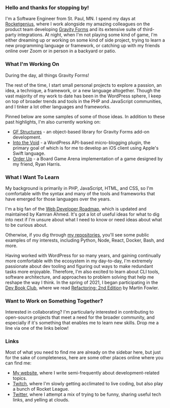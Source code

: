 ### Hello and thanks for stopping by!

I'm a Software Engineer from St. Paul, MN. I spend my days at [Rocketgenius](https://rocketgenius.com), where I work alongside my amazing colleagues on
the product team developing [Gravity Forms](https://gravityforms.com) and its extensive suite of third-party integrations. At night, when I'm not playing 
some kind of game, I'm either dreaming up or working on some kind of side project, trying to learn a new programming language or framework, or catching up with
my friends online over Zoom or in person in a backyard or patio.

### What I'm Working On

During the day, all things Gravity Forms! 

The rest of the time, I start small personal projects to explore a passion, an idea, a technique, a framework, or a new language altogether. Though the vast 
majority of my work to date has been in the WordPress sphere, I keep on top of broader trends and tools in the PHP and JavaScript communities, and I tinker a lot
other languages and frameworks.

Pinned below are some samples of some of those ideas. In addition to these past highlights, I'm also currently working on:

- [GF Structures](https://github.com/jmichaelward/gf-structures) - an object-based library for Gravity Forms add-on development.
- [Into the Void](https://github.com/jmichaelward/into-the-void) - a WordPress API-based micro-blogging plugin, the primary goal of which is for me to develop an iOS client using Apple's Swift language.
- [Order Up](https://github.com/jmichaelward/bga-orderup) - a Board Game Arena implementation of a game designed by my friend, Ryan Harris.

### What I Want To Learn

My background is primarily in PHP, JavaScript, HTML, and CSS, so I'm comfortable with the syntax and many of the tools and frameworks that have emerged for those
languages over the years.

I'm a big fan of the [Web Developer Roadmap](https://github.com/kamranahmedse/developer-roadmap), which is updated and maintained by Kamran Ahmed. It's got a lot of
useful ideas for what to dig into next if I'm unsure about what I need to know or need ideas about what to be curious about.

Otherwise, if you dig through [my repositories](https://github.com/jmichaelward?tab=repositories), you'll see some public examples of my interests, including Python, Node, React, Docker, Bash, and more.

Having worked with WordPress for so many years, and gaining continually more comfortable with the ecosystem in my day-to-day, I'm extremely passionate about dev tooling and figuring out ways to make redundant tasks more enjoyable. Therefore, I'm also excited to learn about CLI tools, software architecture, and approaches to problem solving that help me reshape the way I think. In the spring of 2021, I began participating in the [Dev Book Club](https://devbookclub.org), where we read 
[Refactoring: 2nd Edition](https://martinfowler.com/books/refactoring.html) by Martin Fowler.

### Want to Work on Something Together?

Interested in collaborating? I'm particularly interested in contributing to open-source projects that meet a need for the broader community, and especially if it's 
something that enables me to learn new skills. Drop me a line via one of the links below!

### Links

Most of what you need to find me are already on the sidebar here, but just for the sake of completeness, here are some other places online where you can find me:

- [My website](https://jmichaelward.com), where I write semi-frequently about development-related topics.
- [Twitch](https://twitch.tv/jmichaelward), where I'm slowly getting acclimated to live coding, but also play a bunch of Rocket League.
- [Twitter](https://twitter.com/_jmichaelward), where I attempt a mix of trying to be funny, sharing useful tech links, and yelling at clouds.
